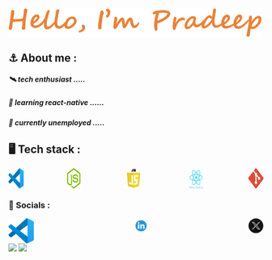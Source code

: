 <div style="width:'100%'; display:flex; align-item:center;"><img src = "./name.png" width="500px"></div>


## ⚓ About me :
  #####        🛰️    tech enthusiast .....
  #####        🐜    learning react-native ......
  #####        🤞    currently unemployed  .....
## 🖥️ Tech stack :
<div style="display:flex; flex-direction:row; width:'250px'; justify-content:space-between"> <img src = "./vscode.png"width="30px">
  <img src = "./pngwing.com (1).png" width="30px">
  <img src = "./pngwing.com (2).png" width="40px">
  <img src = "./pngwing.com (3).png" width="40px">
  <img src = "./pngwing.com (4).png" width="30px">
  </div>

### 🔗 Socials :
<div style="display:flex; flex-direction:row; width:'250px'; justify-content:space-between"> <img src = "./vscode.png"width="50px">
  <a href="https://www.linkedin.com/in/pradeep-r-500229281"><img src = "./linkedin.png" width="30px"></a>
  <a ><img src = "./x_platform.png" width="30px"></a>
  </div>

 <img src="https://github-readme-stats.vercel.app/api?username=R-pradeep2005&show_icons=true&theme=dark"/>
 <img src="https://github-readme-stats.vercel.app/api/top-langs/?username=R-pradeep2005&theme=dark&layout=compact"/>

